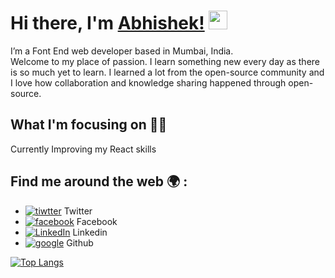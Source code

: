 # Hi there, I'm [Abhishek!](https://www.instagram.com/ig_abhisawant/.com/) <img src="https://raw.githubusercontent.com/MartinHeinz/MartinHeinz/master/wave.gif" width="30px">

I’m a Font End web developer based in Mumbai, India.<br>
Welcome to my place of passion. I learn something new every day as there is so much yet to learn.
I learned a lot from the open-source community and I love how collaboration and knowledge sharing happened through open-source.

## What I'm focusing on :man_technologist:
Currently Improving my React skills

## Find me around the web :earth_africa: :

<!-- display the social media buttons in your README -->

- [![tiwtter][1.2]][1] Twitter
- [![facebook][2.2]][2] Facebook
- [![LinkedIn][3.2]][3] Linkedin
- [![google][6.2]][6] Github






[1.2]: http://i.imgur.com/wWzX9uB.png 
[2.2]: http://i.imgur.com/fep1WsG.png
[3.2]: https://raw.githubusercontent.com/MartinHeinz/MartinHeinz/master/linkedin-3-16.png 
[6.2]: http://i.imgur.com/9I6NRUm.png 

[1]: https://twitter.com/Abhishe6621873
[2]: https://www.facebook.com/profile.php?id=100006130181720
[3]: https://www.linkedin.com/in/abhishek-sawant-7986941b1
[6]: https://github.com/Abhisawant52/




[![Top Langs](https://github-readme-stats.vercel.app/api/top-langs/?username=Abhisawant52&layout=compact)](https://github.com/anuraghazra/github-readme-stats)
<br><br>
<!---------
![Anurag's GitHub stats](https://github-readme-stats.vercel.app/api?username=Abhisawant52&hide=prs)------>


